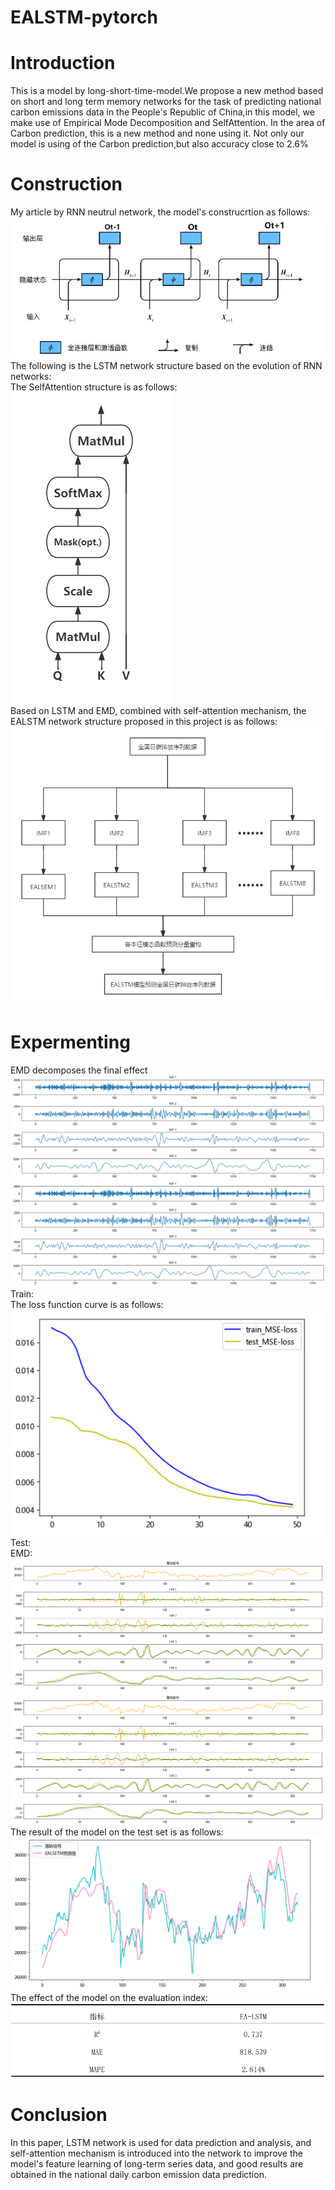 # EALSTM-pytorch
# Introduction
  This is a model by long-short-time-model.We propose a new method based on short and long term memory networks for the task of predicting national carbon emissions data in the People's Republic of China,in this model,  we make use of Empirical Mode Decomposition and SelfAttention. In the area of Carbon prediction, this is a new method and none using it. Not only our model is using of the Carbon prediction,but also accuracy close to 2.6%   
# Construction
My article by RNN neutrul network, the model's construcrtion as follows:
![RNN](https://github.com/triste-creator/EALSTM-pytorch/blob/triste-creator-patch-1/RNN%E7%BB%93%E6%9E%84.png)  
The following is the LSTM network structure based on the evolution of RNN networks:  
The SelfAttention structure is as follows:  
![SelfAttention](https://github.com/triste-creator/EALSTM-pytorch/blob/triste-creator-patch-1/%E6%B3%A8%E6%84%8F%E5%8A%9B.png)  
Based on LSTM and EMD, combined with self-attention mechanism, the EALSTM network structure proposed in this project is as follows:  
![EALSTM](https://github.com/triste-creator/EALSTM-pytorch/blob/triste-creator-patch-1/%E8%AE%BA%E6%96%87%E7%BB%93%E6%9E%84.png)  
# Expermenting
EMD decomposes the final effect  
![EMD1-4](https://github.com/triste-creator/EALSTM-pytorch/blob/triste-creator-patch-1/%E5%8E%9F%E7%A5%9EEMD2.png)  
![EMD5-8](https://github.com/triste-creator/EALSTM-pytorch/blob/triste-creator-patch-1/%E5%8E%9F%E7%A5%9EEMD2.png)  
Train:  
The loss function curve is as follows:  
![MSE Loss Fuction](https://github.com/triste-creator/EALSTM-pytorch/blob/triste-creator-patch-1/MSE%E6%9B%B2%E7%BA%BF.png)  
Test:  
EMD:  
![EMD Prediction 1-4](https://github.com/triste-creator/EALSTM-pytorch/blob/triste-creator-patch-1/EMD1.png)  
![EMD Prediction 5-8](https://github.com/triste-creator/EALSTM-pytorch/blob/triste-creator-patch-1/EMD1.png)  
The result of the model on the test set is as follows:  
![Test Data](https://github.com/triste-creator/EALSTM-pytorch/blob/triste-creator-patch-1/%E9%A2%84%E6%B5%8B%E7%BA%BF%E6%80%A7%E5%9B%BE.png)  
The effect of the model on the evaluation index:  
![Evaluation](https://github.com/triste-creator/EALSTM-pytorch/blob/triste-creator-patch-1/1.png)  
# Conclusion
  In this paper, LSTM network is used for data prediction and analysis, and self-attention mechanism is introduced into the network to improve the model's feature learning of long-term series data, and good results are obtained in the national daily carbon emission data prediction.
